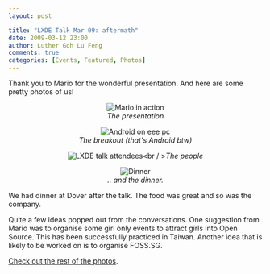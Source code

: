 ```yaml
---
layout: post

title: "LXDE Talk Mar 09: aftermath"
date: 2009-03-12 23:00
author: Luther Goh Lu Feng
comments: true
categories: [Events, Featured, Photos]
---
```

Thank you to Mario for the wonderful presentation. And here are some pretty photos of us!

<div align="center">


<img src="http://farm4.static.flickr.com/3624/3347413384_498c607edf.jpg" alt="Mario in action" /><br /><em>The presentation</em>

<img src="http://farm4.static.flickr.com/3558/3346493541_624c441e99.jpg" alt="Android on eee pc" /><br /><em>The breakout (that's Android btw)</em>

<img src="http://farm4.static.flickr.com/3578/3346610897_9083c3a8af.jpg?v=0" alt="LXDE talk attendees" /><br / ><em>The people</em><br />

<img src="http://farm4.static.flickr.com/3634/3346620051_8edc0c59b9.jpg?v=0" alt="Dinner" /><br /><em>.. and the dinner.</em><br />

</div>

We had dinner at Dover after the talk. The food was great and so was the company.

Quite a few ideas popped out from the conversations. One suggestion from Mario was to organise some girl only events to attract girls into Open Source. This has been successfully practiced in Taiwan. Another idea that is likely to be worked on is to organise FOSS.SG.

<a href="http://www.flickr.com/photos/ruiwen/sets/72157615110964686/">Check out the rest of the photos</a>.
